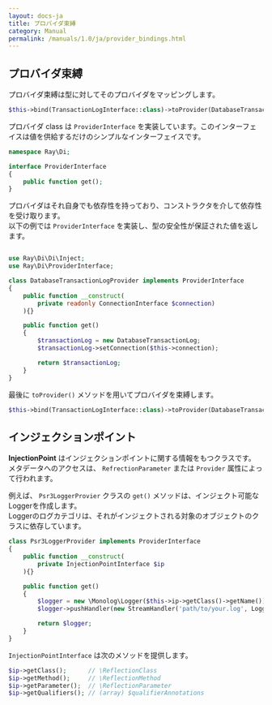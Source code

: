 ```yaml
---
layout: docs-ja
title: プロバイダ束縛
category: Manual
permalink: /manuals/1.0/ja/provider_bindings.html
---
```

## プロバイダ束縛

プロバイダ束縛は型に対してそのプロバイダをマッピングします。

```php
$this->bind(TransactionLogInterface::class)->toProvider(DatabaseTransactionLogProvider::class);
```
プロバイダ class は `ProviderInterface` を実装しています。このインターフェイスは値を供給するだけのシンプルなインターフェイスです。

```php
namespace Ray\Di;

interface ProviderInterface
{
    public function get();
}
```
プロバイダはそれ自身でも依存性を持っており、コンストラクタを介して依存性を受け取ります。  
以下の例では `ProviderInterface` を実装し、型の安全性が保証された値を返します。

```php

use Ray\Di\Di\Inject;
use Ray\Di\ProviderInterface;

class DatabaseTransactionLogProvider implements ProviderInterface
{
    public function __construct(
        private readonly ConnectionInterface $connection)
    ){}

    public function get()
    {
        $transactionLog = new DatabaseTransactionLog;
        $transactionLog->setConnection($this->connection);

        return $transactionLog;
    }
}
```

最後に `toProvider()` メソッドを用いてプロバイダを束縛します。

```php
$this->bind(TransactionLogInterface::class)->toProvider(DatabaseTransactionLogProvider::class);
```

## インジェクションポイント

**InjectionPoint** はインジェクションポイントに関する情報をもつクラスです。  
メタデータへのアクセスは、 `RefrectionParameter` または `Provider` 属性によって行われます。

例えば、 `Psr3LoggerProvier` クラスの `get()` メソッドは、インジェクト可能なLoggerを作成します。  
Loggerのログカテゴリは、それがインジェクトされる対象のオブジェクトのクラスに依存しています。

```php
class Psr3LoggerProvider implements ProviderInterface
{
    public function __construct(
        private InjectionPointInterface $ip
    ){}

    public function get()
    {
        $logger = new \Monolog\Logger($this->ip->getClass()->getName());
        $logger->pushHandler(new StreamHandler('path/to/your.log', Logger::WARNING));

        return $logger;
    }
}
```
`InjectionPointInterface` は次のメソッドを提供します。

```php
$ip->getClass();      // \ReflectionClass
$ip->getMethod();     // \ReflectionMethod
$ip->getParameter();  // \ReflectionParameter
$ip->getQualifiers(); // (array) $qualifierAnnotations
```
